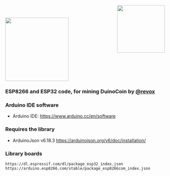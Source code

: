<a href="https://duinocoin.com">
  <img src="https://github.com/revoxhere/duino-coin/blob/master/Resources/duco.png?raw=true" width="150px" align="right" />
</a>
<h1>
<a href="https://duinocoin.com">
  <img src="https://github.com/revoxhere/duino-coin/blob/master/Resources/ducobanner.png?raw=true" width="200px" />
</a>
<h3>
  
ESP8266 and ESP32 code, for mining DuinoCoin by [@revox](https://github.com/revoxhere/duino-coin)

### Arduino IDE software
- Arduino IDE: https://www.arduino.cc/en/software

### Requires the library
- ArduinoJson v6.18.3 https://arduinojson.org/v6/doc/installation/
  
### Library boards
```
https://dl.espressif.com/dl/package_esp32_index.json
https://arduino.esp8266.com/stable/package_esp8266com_index.json
```
